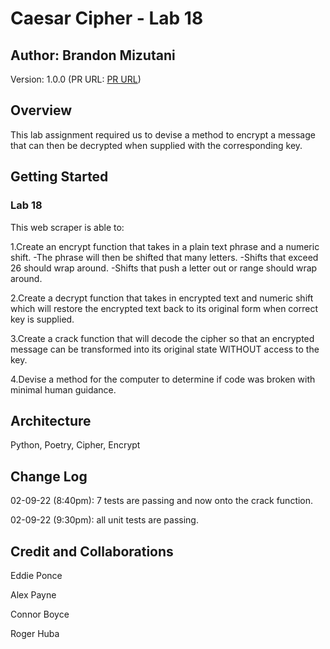 # Caesar Cipher - Lab 18

## Author: Brandon Mizutani

Version: 1.0.0 (PR URL: [PR URL](https://github.com/bran2miz/caesar-cipher/pull/1))

## Overview

This lab assignment required us to devise a method to encrypt a message that can then be decrypted when supplied with the corresponding key.

## Getting Started

### Lab 18

This web scraper is able to:

1.Create an encrypt function that takes in a plain text phrase and a numeric shift.
-The phrase will then be shifted that many letters.
-Shifts that exceed 26 should wrap around.
-Shifts that push a letter out or range should wrap around.

2.Create a decrypt function that takes in encrypted text and numeric shift which will restore the encrypted text back to its original form when correct key is supplied.

3.Create a crack function that will decode the cipher so that an encrypted message can be transformed into its original state WITHOUT access to the key.

4.Devise a method for the computer to determine if code was broken with minimal human guidance.

## Architecture

Python, Poetry, Cipher, Encrypt

## Change Log

02-09-22 (8:40pm): 7 tests are passing and now onto the crack function.

02-09-22 (9:30pm): all unit tests are passing.

## Credit and Collaborations

Eddie Ponce

Alex Payne

Connor Boyce

Roger Huba
